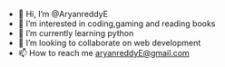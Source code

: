 - 👋 Hi, I’m @AryanreddyE
- 👀 I’m interested in coding,gaming and reading books
- 🌱 I’m currently learning python
- 💞️ I’m looking to collaborate on web development
- 📫 How to reach me aryanreddyE@gmail.com

<!---
AryanreddyE/AryanreddyE is a ✨ special ✨ repository because its `README.md` (this file) appears on your GitHub profile.
You can click the Preview link to take a look at your changes.
--->
